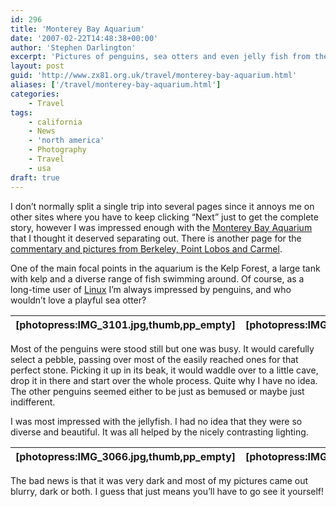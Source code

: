 ```yaml
---
id: 296
title: 'Monterey Bay Aquarium'
date: '2007-02-22T14:48:38+00:00'
author: 'Stephen Darlington'
excerpt: 'Pictures of penguins, sea otters and even jelly fish from the Monterey Bay Aquarium.'
layout: post
guid: 'http://www.zx81.org.uk/travel/monterey-bay-aquarium.html'
aliases: ['/travel/monterey-bay-aquarium.html']
categories:
    - Travel
tags:
    - california
    - News
    - 'north america'
    - Photography
    - Travel
    - usa
draft: true
---
```


I don’t normally split a single trip into several pages since it annoys me on other sites where you have to keep clicking “Next” just to get the complete story, however I was impressed enough with the [Monterey Bay Aquarium](http://www.mbayaq.org/ "Monterey Bay Aquarium") that I thought it deserved separating out. There is another page for the [commentary and pictures from Berkeley, Point Lobos and Carmel](/travel/berkeley-point-lobos-and-carmel.html "Berkeley, Point Lobos and Carmel pictures").

One of the main focal points in the aquarium is the Kelp Forest, a large tank with kelp and a diverse range of fish swimming around. Of course, as a long-time user of [Linux](http://lwn.net/Gallery/ "Tux, the Linux mascot") I’m always impressed by penguins, and who wouldn’t love a playful sea otter?

| \[photopress:IMG\_3101.jpg,thumb,pp\_empty\] | \[photopress:IMG\_3104.jpg,thumb,pp\_empty\] | \[photopress:IMG\_3129.jpg,thumb,pp\_empty\] |
|---|---|---|

Most of the penguins were stood still but one was busy. It would carefully select a pebble, passing over most of the easily reached ones for that perfect stone. Picking it up in its beak, it would waddle over to a little cave, drop it in there and start over the whole process. Quite why I have no idea. The other penguins seemed either to be just as bemused or maybe just indifferent.

I was most impressed with the jellyfish. I had no idea that they were so diverse and beautiful. It was all helped by the nicely contrasting lighting.

| \[photopress:IMG\_3066.jpg,thumb,pp\_empty\] | \[photopress:IMG\_3078.jpg,thumb,pp\_empty\] | \[photopress:IMG\_3083.jpg,thumb,pp\_empty\] | \[photopress:IMG\_3092.jpg,thumb,pp\_empty\] |
|---|---|---|---|

The bad news is that it was very dark and most of my pictures came out blurry, dark or both. I guess that just means you’ll have to go see it yourself!